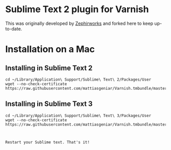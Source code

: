 Sublime Text 2 plugin for Varnish
===========================

This was originally developed by [Zephirworks](https://github.com/zephirworks/Varnish.tmbundle) and forked here to keep up-to-date.

# Installation on a Mac

## Installing in Sublime Text 2

```
cd ~/Library/Application\ Support/Sublime\ Text\ 2/Packages/User
wget --no-check-certificate https://raw.githubusercontent.com/mattiasgeniar/Varnish.tmbundle/master/Syntaxes/VCL.tmLanguage

```

## Installing in Sublime Text 3

```
cd ~/Library/Application\ Support/Sublime\ Text\ 3/Packages/User
wget --no-check-certificate https://raw.githubusercontent.com/mattiasgeniar/Varnish.tmbundle/master/Syntaxes/VCL.tmLanguage



Restart your Sublime text. That's it!
